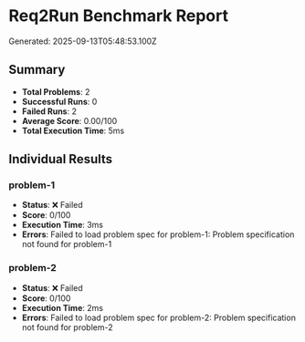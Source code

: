 # Req2Run Benchmark Report

Generated: 2025-09-13T05:48:53.100Z

## Summary
- **Total Problems**: 2
- **Successful Runs**: 0
- **Failed Runs**: 2
- **Average Score**: 0.00/100
- **Total Execution Time**: 5ms

## Individual Results
### problem-1
- **Status**: ❌ Failed
- **Score**: 0/100
- **Execution Time**: 3ms
- **Errors**: Failed to load problem spec for problem-1: Problem specification not found for problem-1

### problem-2
- **Status**: ❌ Failed
- **Score**: 0/100
- **Execution Time**: 2ms
- **Errors**: Failed to load problem spec for problem-2: Problem specification not found for problem-2
